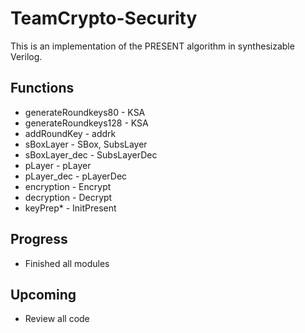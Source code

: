 # TeamCrypto-Security
This is an implementation of the PRESENT algorithm in synthesizable Verilog.

## Functions
* generateRoundkeys80 - KSA
* generateRoundkeys128 - KSA
* addRoundKey - addrk
* sBoxLayer - SBox, SubsLayer
* sBoxLayer_dec - SubsLayerDec
* pLayer - pLayer
* pLayer_dec - pLayerDec
* encryption - Encrypt
* decryption - Decrypt
* keyPrep* - InitPresent

## Progress
* Finished all modules

## Upcoming
* Review all code
  